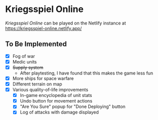 # Kriegsspiel Online

*Kriegsspiel Online* can be played on the Netlify instance at https://kriegsspiel-online.netlify.app/

## To Be Implemented

* [x] Fog of war
* [x] Medic units
* [x] ~~Supply system~~
    * After playtesting, I have found that this makes the game less fun
* [x] More ships for space warfare
* [x] Different terrain on map
* [x] Various quality-of-life improvements
    * [x] In-game encyclopedia of unit stats
    * [x] Undo button for movement actions
    * [x] "Are You Sure" popup for "Done Deploying" button
    * [x] Log of attacks with damage displayed
